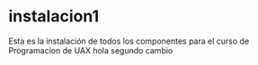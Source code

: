 # instalacion1
Esta es la instalación de todos los componentes para el curso de Programacion de UAX
hola
segundo cambio